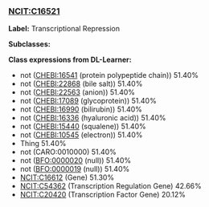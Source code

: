 
### [NCIT:C16521](http://purl.obolibrary.org/obo/NCIT_C16521)
**Label:** Transcriptional Repression

**Subclasses:** 

**Class expressions from DL-Learner:**

- not ([CHEBI:16541](http://purl.obolibrary.org/obo/CHEBI_16541) (protein polypeptide chain)) 51.40%
- not ([CHEBI:22868](http://purl.obolibrary.org/obo/CHEBI_22868) (bile salt)) 51.40%
- not ([CHEBI:22563](http://purl.obolibrary.org/obo/CHEBI_22563) (anion)) 51.40%
- not ([CHEBI:17089](http://purl.obolibrary.org/obo/CHEBI_17089) (glycoprotein)) 51.40%
- not ([CHEBI:16990](http://purl.obolibrary.org/obo/CHEBI_16990) (bilirubin)) 51.40%
- not ([CHEBI:16336](http://purl.obolibrary.org/obo/CHEBI_16336) (hyaluronic acid)) 51.40%
- not ([CHEBI:15440](http://purl.obolibrary.org/obo/CHEBI_15440) (squalene)) 51.40%
- not ([CHEBI:10545](http://purl.obolibrary.org/obo/CHEBI_10545) (electron)) 51.40%
- Thing 51.40%
- not (CARO:0010000) 51.40%
- not ([BFO:0000020](http://purl.obolibrary.org/obo/BFO_0000020) (null)) 51.40%
- not ([BFO:0000019](http://purl.obolibrary.org/obo/BFO_0000019) (null)) 51.40%
- [NCIT:C16612](http://purl.obolibrary.org/obo/NCIT_C16612) (Gene) 51.30%
- [NCIT:C54362](http://purl.obolibrary.org/obo/NCIT_C54362) (Transcription Regulation Gene) 42.66%
- [NCIT:C20420](http://purl.obolibrary.org/obo/NCIT_C20420) (Transcription Factor Gene) 20.12%


